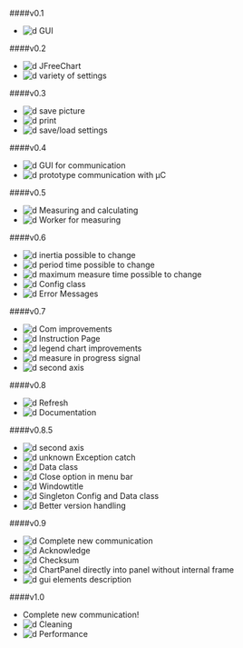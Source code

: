####v0.1
* ![d] GUI

####v0.2
* ![d] JFreeChart
* ![d] variety of settings

####v0.3
* ![d] save picture
* ![d] print
* ![d] save/load settings

####v0.4
* ![d] GUI for communication
* ![d] prototype communication with µC

####v0.5
* ![d] Measuring and calculating
* ![d] Worker for measuring

####v0.6
* ![d] inertia possible to change
* ![d] period time possible to change
* ![d] maximum measure time possible to change
* ![d] Config class
* ![d] Error Messages

####v0.7
* ![d] Com improvements
* ![d] Instruction Page
* ![d] legend chart improvements
* ![d] measure in progress signal
* ![d] second axis

####v0.8
* ![d] Refresh
* ![d] Documentation

####v0.8.5
* ![d] second axis  
* ![d] unknown Exception catch  
* ![d] Data class  
* ![d] Close option in menu bar 
* ![d] Windowtitle
* ![d] Singleton Config and Data class
* ![d] Better version handling

####v0.9
* ![d] Complete new communication  
* ![d] Acknowledge  
* ![d] Checksum  
* ![d] ChartPanel directly into panel without internal frame  
* ![d] gui elements description  

####v1.0
* Complete new communication!
* ![d] Cleaning
* ![d] Performance  
  
  
  






[d]: http://atlanticdecisionsciences.com/sites/default/files/checkmark.png " DONE "